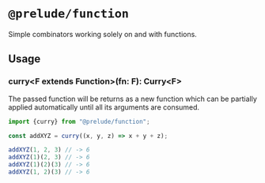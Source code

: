 # `@prelude/function`

Simple combinators working solely on and with functions.

## Usage

### curry&lt;F extends Function&gt;(fn: F): Curry&lt;F&gt;

The passed function will be returns as a new function which can be partially 
applied automatically until all its arguments are consumed.

```js
import {curry} from "@prelude/function";

const addXYZ = curry((x, y, z) => x + y + z);

addXYZ(1, 2, 3) // -> 6
addXYZ(1)(2, 3) // -> 6
addXYZ(1)(2)(3) // -> 6
addXYZ(1, 2)(3) // -> 6
```
